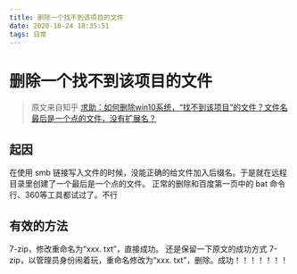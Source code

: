 ```yaml
---
title: 删除一个找不到该项目的文件
date: 2020-10-24 18:35:51
tags: 日常
---
```


# 删除一个找不到该项目的文件
> 原文来自知乎
> [求助：如何删除win10系统，“找不到该项目”的文件？文件名最后是一个点的文件，没有扩展名？](https://www.zhihu.com/question/350091243)
> 
<!--more-->

## 起因
在使用 smb 链接写入文件的时候，没能正确的给文件加入后缀名。于是就在远程目录里创建了一个最后是一个点的文件。
正常的删除和百度第一页中的 bat 命令行、360等工具都试过了。不行

## 有效的方法

7-zip，修改重命名为“xxx. txt”，直接成功。
还是保留一下原文的成功方式
7-zip，以管理员身份闹着玩，重命名修改为“xxx. txt”，删除。成功！！！！！！！